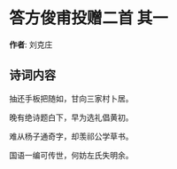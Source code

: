 # 答方俊甫投赠二首  其一

**作者**: 刘克庄

## 诗词内容

抽还手板把随如，甘向三家村卜居。

晚有绝诗题白下，早为选礼倡黄初。

难从杨子通奇字，却羡祁公学草书。

国语一编可传世，何妨左氏失明余。

